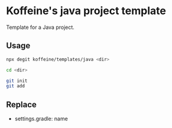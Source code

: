 # Koffeine's java project template

Template for a Java project.

## Usage

```sh
npx degit koffeine/templates/java <dir>

cd <dir>

git init
git add
```

## Replace

- settings.gradle: name
